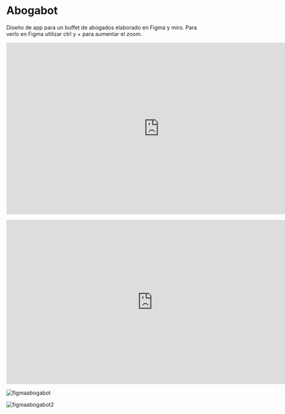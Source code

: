 # Abogabot
Diseño de app para un buffet de abogados elaborado en Figma y miro.
Para verlo en Figma utilizar ctrl y + para aumentar el zoom. 

<iframe style="border: 1px solid rgba(0, 0, 0, 0.1);" width="800" height="450" src="https://www.figma.com/embed?embed_host=share&url=https%3A%2F%2Fwww.figma.com%2Ffile%2FGSPzr9Z49IjdvL21F13HKx%2FABOGABOT%3Fnode-id%3D0%253A1%26t%3DgpDMZfWjpnuSWUv2-1" allowfullscreen></iframe>


<p><iframe width="768" height="432" src="https://miro.com/app/live-embed/uXjVP2YqIIE=/?moveToViewport=-1446,-1616,3795,1736&embedId=209802258378" frameborder="0" scrolling="no" allow="fullscreen; clipboard-read; clipboard-write" allowfullscreen></iframe></p>

![figmaabogabot](https://user-images.githubusercontent.com/106121745/210123792-685a9528-9130-43e0-bc2a-cfa098c9ca74.png)

![figmaabogabot2](https://user-images.githubusercontent.com/106121745/210123798-4e141a84-ceda-46fc-9ce8-8763167a0686.png)
